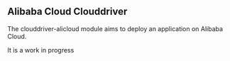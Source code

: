 ## Alibaba Cloud Clouddriver 

The clouddriver-alicloud module aims to deploy an application on Alibaba Cloud.

It is a work in progress
